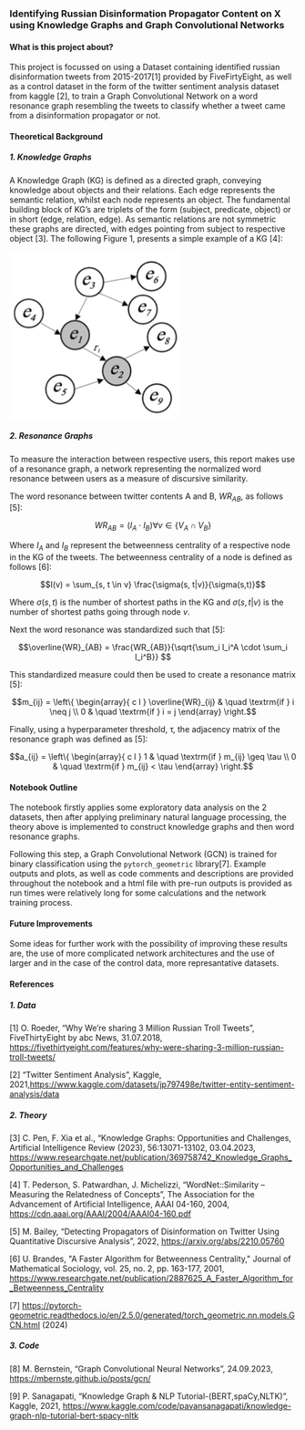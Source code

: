 ###        Identifying Russian Disinformation Propagator Content on X using Knowledge Graphs and Graph Convolutional Networks

#### What is this project about?

This project is focussed on using a Dataset containing identified russian disinformation tweets from 2015-2017[1] provided by FiveFirtyEight, as well as a control dataset in the form of the twitter sentiment analysis dataset from kaggle [2], to train a Graph Convolutional Network on a word resonance graph resembling the tweets to classify whether a tweet came from a disinformation propagator or not.

#### Theoretical Background

##### 1. Knowledge Graphs

A Knowledge Graph (KG) is defined as a directed graph, conveying knowledge about objects and their relations. Each edge represents the semantic relation, whilst each node represents an object. The fundamental building block of KG’s are triplets of the form (subject, predicate, object) or in short (edge, relation, edge). As semantic relations are not symmetric these graphs are directed, with edges pointing from subject to respective object [3]. The following Figure 1, presents a simple example of a KG [4]:

<img src="Image_1.png" alt="Knowledge Graph" width="300"/>

##### 2. Resonance Graphs

To measure the interaction between respective users, this report makes use of a resonance graph, a network representing the normalized word resonance between users as a measure of discursive similarity. 

The word resonance between twitter contents A and B, $WR_{AB}$, as follows [5]:

$$WR_{AB} = (I_A \cdot I_B) \forall v \in \{V_A \cap V_B\}$$

Where $I_A$ and $I_B$ represent the betweenness centrality of a respective node in the KG of the tweets. The betweenness centrality of a node is defined as follows [6]:

$$I(v) = \sum_{s, t \in v} \frac{\sigma(s, t|v)}{\sigma(s,t)}$$

Where $\sigma(s,t)$ is the number of shortest paths in the KG and $\sigma(s,t|v)$ is the number of shortest paths going through node $v$.

Next the word resonance was standardized such that [5]:

$$\overline{WR}_{AB} = \frac{WR_{AB}}{\sqrt{\sum_i I_i^A \cdot \sum_i I_i^B}} $$

This standardized measure could then be used to create a resonance matrix [5]:

$$m_{ij} = \left\{ 
  \begin{array}{ c l }
    \overline{WR}_{ij} & \quad \textrm{if } i \neq j \\
    0                 & \quad \textrm{if } i = j
  \end{array}
\right.$$

Finally, using a hyperparameter threshold, τ, the adjacency matrix of the resonance graph was defined as [5]:

$$a_{ij} = \left\{ 
  \begin{array}{ c l }
    1 & \quad \textrm{if } m_{ij} \geq \tau \\
    0                 & \quad \textrm{if } m_{ij} < \tau
  \end{array}
\right.$$

#### Notebook Outline

The notebook firstly applies some exploratory data analysis on the 2 datasets, then after applying preliminary natural language processing, the theory above is implemented to construct knowledge graphs and then word resonance graphs.

Following this step, a Graph Convolutional Network (GCN) is trained for binary classification using the `pytorch_geometric` library[7]. Example outputs and plots, as well as code comments and descriptions are provided throughout the notebook and a html file with pre-run outputs is provided as run times were relatively long for some calculations and the network training process.

#### Future Improvements

Some ideas for further work with the possibility of improving these results are, the use of more complicated network architectures and the use of larger and in the case of the control data, more represantative datasets.

#### References

##### 1. Data
[1] O. Roeder, “Why We’re sharing 3 Million Russian Troll Tweets”, FiveThirtyEight by abc News, 31.07.2018, https://fivethirtyeight.com/features/why-were-sharing-3-million-russian-troll-tweets/

[2] “Twitter Sentiment Analysis”, Kaggle, 2021,https://www.kaggle.com/datasets/jp797498e/twitter-entity-sentiment-analysis/data

##### 2. Theory

[3] C. Pen, F. Xia et al., “Knowledge Graphs: Opportunities and Challenges, Artificial Intelligence Review (2023), 56:13071-13102, 03.04.2023, https://www.researchgate.net/publication/369758742_Knowledge_Graphs_Opportunities_and_Challenges

[4] T. Pederson, S. Patwardhan, J. Michelizzi, “WordNet::Similarity – Measuring the Relatedness of Concepts”, The Association for the Advancement of Artificial Intelligence, AAAI 04-160, 2004, https://cdn.aaai.org/AAAI/2004/AAAI04-160.pdf

[5] M. Bailey, “Detecting Propagators of Disinformation on Twitter Using Quantitative Discursive Analysis”, 2022, https://arxiv.org/abs/2210.05760

[6] U. Brandes, "A Faster Algorithm for Betweenness Centrality," Journal of Mathematical Sociology, vol. 25, no. 2, pp. 163-177, 2001, https://www.researchgate.net/publication/2887625_A_Faster_Algorithm_for_Betweenness_Centrality

[7] https://pytorch-geometric.readthedocs.io/en/2.5.0/generated/torch_geometric.nn.models.GCN.html (2024)

##### 3. Code

[8] M. Bernstein, “Graph Convolutional Neural Networks”, 24.09.2023, https://mbernste.github.io/posts/gcn/

[9] P. Sanagapati, “Knowledge Graph & NLP Tutorial-(BERT,spaCy,NLTK)”, Kaggle, 2021, https://www.kaggle.com/code/pavansanagapati/knowledge-graph-nlp-tutorial-bert-spacy-nltk






